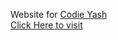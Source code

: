 Website for <a href="https://www.instagram.com/codie_yash_/"> Codie Yash </a> <br>
<a href="https://codie-yash.github.io/codie-yash-website"> Click Here to visit </a>

